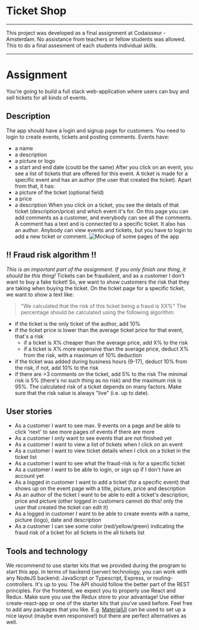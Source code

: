 # Ticket Shop 
***
This project was developed as a final assignment at Codaisseur - Amsterdam. No assistance from teachers or fellow students was allowed. This to do a final assesment of each students individual skills.
***
# Assignment
You're going to build a full stack web-application where users can buy and sell tickets for all kinds of events.
## Description
The app should have a login and signup page for customers. You need to login to create events, tickets and posting comments. 
Events have:
* a name
* a description
* a picture or logo
* a start and end date (could be the same)
After you click on an event, you see a list of tickets that are offered for this event.
A ticket is made for a specific event and has an author (the user that created the ticket). Apart from that, it has:
* a picture of the ticket (optional field)
* a price
* a description
When you click on a ticket, you see the details of that ticket (description/price) and which event it's for. On this page you can add comments as a customer, and everybody can see all the comments.
A comment has a text and is connected to a specific ticket. It also has an author. 
Anybody can view events and tickets, but you have to login to add a new ticket or comment. 
![Mockup of some pages of the app](https://cd.sseu.re/final-assignment-mockup.png)
## !! Fraud risk algorithm !!
_This is an important part of the assignment. If you only finish one thing, it should be this thing!_
Tickets can be fraudulent, and as a customer I don't want to buy a fake ticket! So, we want to show customers the risk that they are taking when buying the ticket. 
On the ticket page for a specific ticket, we want to show a text like:
> "We calculated that the risk of this ticket being a fraud is XX%"
The percentage should be calculated using the following algorithm:
* if the ticket is the only ticket of the author, add 10%
* if the ticket price is lower than the average ticket price for that event, that's a risk
	* if a ticket is X% cheaper than the average price, add X% to the risk 
	* if a ticket is X% more expensive than the average price, deduct X% from the risk, with a maximum of 10% deduction
* if the ticket was added during business hours (9-17), deduct 10% from the risk, if not, add 10% to the risk
* if there are >3 comments on the ticket, add 5% to the risk
The minimal risk is 5% (there's no such thing as no risk) and the maximum risk is 95%.
The calculated risk of a ticket depends on many factors. Make sure that the risk value is always "live" (i.e. up to date).
## User stories
* As a customer I want to see max. 9 events on a page and be able to click 'next' to see more pages of events if there are more
* As a customer I only want to see events that are not finished yet
* As a customer I want to view a list of tickets when I click on an event
* As a customer I want to view ticket details when I click on a ticket in the ticket list
* As a customer I want to see what the fraud-risk is for a specific ticket
* As a customer I want to be able to login, or sign up if I don't have an account yet
* As a logged in customer I want to add a ticket (for a specific event) that shows up on the event page with a title, picture, price and description
* As an author of the ticket I want to be able to edit a ticket's description, price and picture (other logged in customers cannot do this! only the user that created the ticket can edit it)
* As a logged in customer I want to be able to create events with a name, picture (logo), date and description
* As a customer I can see some color (red/yellow/green) indicating the fraud risk of a ticket for all tickets in the all tickets list
## Tools and technology
We recommend to use starter kits that we provided during the program to start this app.
In terms of backend (server) technology, you can work with any NodeJS backend: JavaScript or Typescript, Express, or routing-controllers. It's up to you. The API should follow the better part of the REST principles. 
For the frontend, we expect you to properly use React and Redux. Make sure you use the Redux store to your advantage! Use either create-react-app or one of the starter kits that you've used before. 
Feel free to add any packages that you like. E.g. [MaterialUI](https://material-ui.com) can be used to set up a nice layout (maybe even responsive!) but there are perfect alternatives as well.
